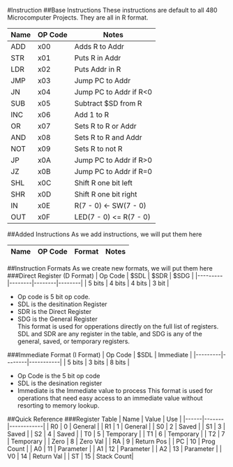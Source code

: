 #Instruction 
##Base Instructions
These instructions are default to all 480 Microcomputer Projects.
They are all in R format.  


| Name  | OP Code | Notes                  |
|-------|---------|------------------------|
| ADD   | x00     | Adds R to Addr         |
| STR   | x01     | Puts R in Addr         |
| LDR   | x02     | Puts Addr in R         |
| JMP   | x03     | Jump PC to Addr        |
| JN    | x04     | Jump PC to Addr if R<0 |
| SUB   | x05     | Subtract $SD from R    |
| INC   | x06     | Add 1 to R             |
| OR    | x07     | Sets R to R or Addr    |
| AND   | x08     | Sets R to R and Addr   |
| NOT   | x09     | Sets R to not R        |
| JP    | x0A     | Jump PC to Addr if R>0 |
| JZ    | x0B     | Jump PC to Addr if R=0 |
| SHL   | x0C     | Shift R one bit left   |
| SHR   | x0D     | Shift R one bit right  |
| IN    | x0E     | R(7 - 0) <- SW(7 - 0)  |
| OUT   | x0F     | LED(7 - 0) <= R(7 - 0) |

##Added Instructions
As we add instructions, we will put them here


| Name  | OP Code | Format |Notes                  |
|-------|---------|--------|-----------------------|

##Instruction Formats
As we create new formats, we will put them here
###Direct Register (D Format)
| Op Code | $SDL   | $SDR   | $SDG   | 
|---------|--------|--------|--------|
| 5 bits  | 4 bits | 4 bits | 3 bit  |

- Op code is 5 bit op code.  
- SDL is the desitination Register  
- SDR is the Direct Register  
- SDG is the General Register  
This format is used for opperations directly on the full list of registers. SDL and SDR are any register in the table, and SDG is any of the general, saved, or temporary registers.  

###Immediate Format (I Format)
| Op Code | $SDL   | Immediate |
|---------|--------|-----------|
| 5 bits  | 3 bits | 8 bits    |

- Op Code is the 5 bit op code
- SDL is the desination register
- Immediate is the Immediate value to process
This format is used for operations that need easy access to an immediate value without resorting to memory lookup.  

##Quick Reference
###Register Table
| Name | Value | Use        |
|------|-------|------------|
| R0   | 0     | General    |
| R1   | 1     | General    |
| S0   | 2     | Saved      |
| S1   | 3     | Saved      |
| S2   | 4     | Saved      |
| T0   | 5     | Temporary  |
| T1   | 6     | Temporary  |
| T2   | 7     | Temporary  |
| Zero | 8     | Zero Val   |
| RA   | 9     | Return Pos |
| PC   | 10    | Prog Count |
| A0   | 11    | Parameter  |
| A1   | 12    | Parameter  |
| A2   | 13    | Parameter  |
| V0   | 14    | Return Val |
| ST   | 15    | Stack Count|